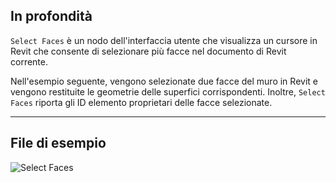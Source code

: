 ## In profondità
`Select Faces` è un nodo dell'interfaccia utente che visualizza un cursore in Revit che consente di selezionare più facce nel documento di Revit corrente.

Nell'esempio seguente, vengono selezionate due facce del muro in Revit e vengono restituite le geometrie delle superfici corrispondenti. Inoltre, `Select Faces` riporta gli ID elemento proprietari delle facce selezionate.
___
## File di esempio

![Select Faces](./Dynamo.Nodes.SelectFaces_img.jpg)
